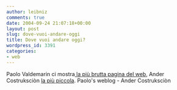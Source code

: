 ```yaml
---
author: leibniz
comments: true
date: 2004-09-24 21:07:18+00:00
layout: post
slug: dove-vuoi-andare-oggi
title: Dove vuoi andare oggi?
wordpress_id: 3391
categories:
- web
---
```


Paolo Valdemarin ci mostra[ la più brutta pagina del web](http://paolo.evectors.it/italian/2004/09/23.html#a2250), Ander Costruksciòn [la più piccola](http://www.mabega.net/archives/000671.html).
Paolo's weblog - Ander Costruksciòn
